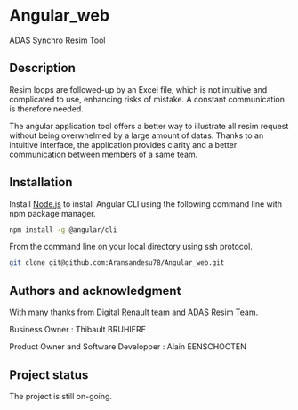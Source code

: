 # Angular_web

ADAS Synchro Resim Tool

## Description

Resim loops are followed-up by an Excel file, which is not intuitive and complicated to use, enhancing risks of mistake. A constant communication is therefore needed.

The angular application tool offers a better way to illustrate all resim request without being overwhelmed by a large amount of datas. Thanks to an intuitive interface, the application provides clarity and a better communication between members of a same team.

## Installation

Install [Node.js](https://nodejs.org/fr) to install Angular CLI using the following command line with npm package manager. 

```bash
npm install -g @angular/cli
```

From the command line on your local directory using ssh protocol.

```bash
git clone git@github.com:Aransandesu78/Angular_web.git
```

## Authors and acknowledgment

With many thanks from Digital Renault team and ADAS Resim Team.

Business Owner : Thibault BRUHIERE

Product Owner and Software Developper : Alain EENSCHOOTEN  

## Project status

The project is still on-going. 
